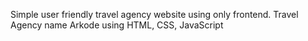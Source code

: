 Simple user friendly travel agency website using only frontend.
Travel Agency name Arkode using HTML, CSS, JavaScript
